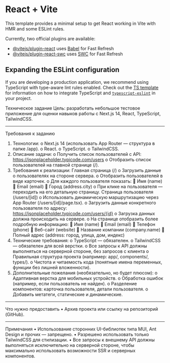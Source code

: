 # React + Vite

This template provides a minimal setup to get React working in Vite with HMR and some ESLint rules.

Currently, two official plugins are available:

- [@vitejs/plugin-react](https://github.com/vitejs/vite-plugin-react/blob/main/packages/plugin-react) uses [Babel](https://babeljs.io/) for Fast Refresh
- [@vitejs/plugin-react-swc](https://github.com/vitejs/vite-plugin-react/blob/main/packages/plugin-react-swc) uses [SWC](https://swc.rs/) for Fast Refresh

## Expanding the ESLint configuration

If you are developing a production application, we recommend using TypeScript with type-aware lint rules enabled. Check out the [TS template](https://github.com/vitejs/vite/tree/main/packages/create-vite/template-react-ts) for information on how to integrate TypeScript and [`typescript-eslint`](https://typescript-eslint.io) in your project.

Техническое задание
Цель: разработать небольшое тестовое приложение для оценки навыков работы с Next.js 14, React, TypeScript, TailwindCSS.
________________________________________
Требования к заданию
1.	Технологии:
o	Next.js 14 (использовать App Router — структура в папке /app).
o	React.
o	TypeScript.
o	TailwindCSS.
2.	Описание задачи:
o	Получить список пользователей с API:
https://jsonplaceholder.typicode.com/users
o	Отобразить список пользователей на главной странице (/).
3.	Требования к реализации:
Главная страница (/)
o	Загрузить данные о пользователях на стороне сервера.
o	Отобразить пользователей в виде карточек.
o	Для каждого пользователя показать:
	Имя (name)
	Email (email)
	Город (address.city)
o	При клике на пользователя — переходить на его детальную страницу.
Страница пользователя (/users/[id])
o	Использовать динамическую маршрутизацию через App Router (/users/[id]/page.tsx).
o	Загрузить данные конкретного пользователя по адресу:
https://jsonplaceholder.typicode.com/users/{id}
o	Загрузка данных должна происходить на сервере.
o	На странице отобразить более подробную информацию:
	Имя (name)
	Email (email)
	Телефон (phone)
	Веб-сайт (website)
	Название компании (company.name)
	Полный адрес (address: город, улица, дом, индекс)
4.	Технические требования:
o	TypeScript — обязателен.
o	TailwindCSS — обязателен для всей верстки.
o	Все запросы к API должны выполняться на серверной стороне, без запросов с клиента
o	Правильная структура проекта (например: app/, components/, types/).
o	Чистота и читаемость кода (понятные имена переменных, функции без лишней вложенности).
5.	Дополнительные пожелания (необязательно, но будет плюсом):
o	Адаптивная верстка для мобильных устройств.
o	Обработка ошибок (например, если пользователь не найден).
o	Разделение компонентов: карточка пользователя, детали пользователя.
o	Добавить метатеги, статические и динамические.
________________________________________
Что нужно предоставить
•	Архив проекта или ссылку на репозиторий (GitHub).
________________________________________
Примечания
•	Использование сторонних UI-библиотек типа MUI, Ant Design и прочих — запрещено.
•	Разрешено использовать только TailwindCSS для стилизации.
•	Все запросы к внешнему API должны выполняться исключительно на серверной стороне, чтобы максимально использовать возможности SSR и серверных компонентов.
